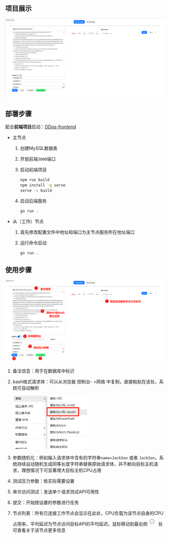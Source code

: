 ## 项目展示

![image-20250922092706484](img/image-20250922092706484.png)



## 部署步骤

配合**前端项目**启动：[DDos-frontend](https://github.com/George551556/ddos-frontend) 

- 主节点

  1. 创建MySQL数据表

  2. 开放前端`3000`端口

  3. 启动前端项目

     ```bash
     npm run build
     npm install -g serve
     serve -s build
     ```

  4. 启动后端服务

     ```bash
     go run .
     ```

- 从（工作）节点

  1. 首先修改配置文件中地址和端口为主节点服务所在地址端口

  2. 运行命令启动

     ```bash
     go run .
     ```

     



## 使用步骤

![image-20250922094003444](img/image-20250922094003444.png)

1. 备注信息：用于在数据库中标识

2. bash格式请求体：可以从浏览器 控制台- >网络 中复制，直接粘贴在该处，系统可自动解析

   <img src="img/image-20250922094131214.png" alt="image-20250922094131214" style="zoom:67%;" />

3. 参数随机化：例如输入请求体中含有的字符串`name=JackSon` 或者 `JackSon`，系统持续自动随机生成同等长度字符串替换原始请求体，并不断向目标主机请求，理想情况下可显著增大目标主机CPU占用

4. 测试压力参数：依实际需要设置

5. 单次访问测试：发送单个请求测试API可用性

6. 提交：开始按设置的参数进行任务

7. 节点列表：所有已连接工作节点会显示在此处，CPU负载为该节点自身的CPU占用率，平均延迟为节点访问目标API的平均延迟，鼠标移动到最右侧![image-20250922095018204](img/image-20250922095018204.png) 处可查看关于该节点更多信息
